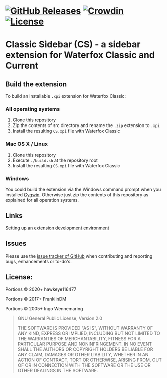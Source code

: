 [![GitHub Releases](https://img.shields.io/github/downloads/hawkeye116477/CS/latest/total?color=green)](https://github.com/hawkeye116477/CS/releases/latest)
[![Crowdin](https://badges.crowdin.net/classic-sidebar/localized.svg)](https://github.com/hawkeye116477/CS/wiki/Help-with-translation)
[![License](https://img.shields.io/badge/License-GPLv2-blue.svg)](https://raw.githubusercontent.com/hawkeye116477/CS/master/license.txt)
===================================================================
Classic Sidebar (CS) - a sidebar extension for Waterfox Classic and Current
===================================================================

Build the extension
-------------------

To build an installable `.xpi` extension for Waterfox Classic:

### All operating systems

1. Clone this repository
2. Zip the contents of src directory and rename the `.zip` extension to `.xpi`
3. Install the resulting `CS.xpi` file with Waterfox Classic

### Mac OS X / Linux

1. Clone this repository
2. Execute `./build.sh` at the repository root
3. Install the resulting `CS.xpi` file with Waterfox Classic

### Windows

You could build the extension via the Windows command prompt when you installed [Cygwin](http://cygwin.com). Otherwise just zip the contents of this repository as explained for all operation systems.


Links
-----

[Setting up an extension development environment](https://developer.mozilla.org/docs/Setting_up_extension_development_environment)


Issues
-------

Please use the [issue tracker of GitHub](/issues?state=open) when contributing and reporting bugs, enhancements or to-do's.


License:
--------
Portions &copy; 2020+ hawkeye116477

Portions &copy; 2017+ FranklinDM

Portions &copy; 2005+ Ingo Wennemaring

> GNU General Public License, Version 2.0
>
> THE SOFTWARE IS PROVIDED "AS IS", WITHOUT WARRANTY OF ANY KIND, EXPRESS OR IMPLIED, INCLUDING BUT NOT LIMITED TO THE WARRANTIES OF MERCHANTABILITY, FITNESS FOR A PARTICULAR PURPOSE AND NONINFRINGEMENT. IN NO EVENT SHALL THE AUTHORS OR COPYRIGHT HOLDERS BE LIABLE FOR ANY CLAIM, DAMAGES OR OTHER LIABILITY, WHETHER IN AN ACTION OF CONTRACT, TORT OR OTHERWISE, ARISING FROM, OUT OF OR IN CONNECTION WITH THE SOFTWARE OR THE USE OR OTHER DEALINGS IN THE SOFTWARE.
